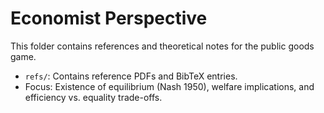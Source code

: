 # Economist Perspective

This folder contains references and theoretical notes for the public goods game.

- `refs/`: Contains reference PDFs and BibTeX entries.
- Focus: Existence of equilibrium (Nash 1950), welfare implications, and efficiency vs. equality trade-offs.
